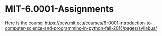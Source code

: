 # MIT-6.0001-Assignments

Here is the course: https://ocw.mit.edu/courses/6-0001-introduction-to-computer-science-and-programming-in-python-fall-2016/pages/syllabus/
